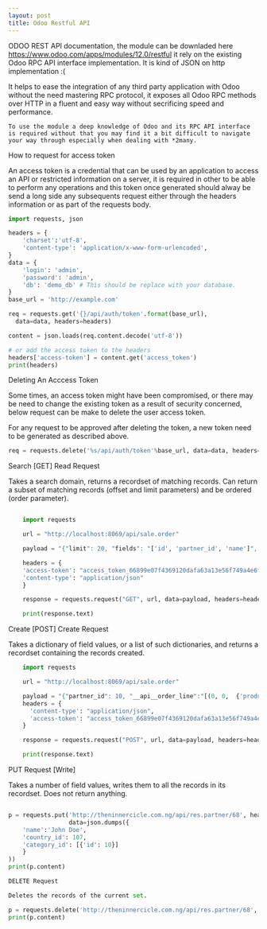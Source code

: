 ```yaml
---
layout: post
title: Odoo Restful API
---
```




ODOO REST API documentation, the module can be downladed here https://www.odoo.com/apps/modules/12.0/restful it rely on the existing Odoo RPC API interface implementation. It is kind of JSON on http implementation :(

It helps to ease the integration of any third party application with Odoo without the need mastering RPC protocol, it exposes all Odoo RPC methods over HTTP in a fluent and easy way without secrificing speed and performance.

    To use the module a deep knowledge of Odoo and its RPC API interface is required without that you may find it a bit difficult to navigate your way through especially when dealing with *2many.

How to request for access token

An access token is a credential that can be used by an application to access an API or restricted information on a server, it is required in other to be able to perform any operations and this token once generated should alway be send a long side any subsequents request either through the headers information or as part of the requests body.

```python 
import requests, json

headers = {
    'charset':'utf-8',
    'content-type': 'application/x-www-form-urlencoded',
}
data = {
    'login': 'admin',
    'password': 'admin',
    'db': 'demo_db' # This should be replace with your database.
}
base_url = 'http://example.com'

req = requests.get('{}/api/auth/token'.format(base_url), 
  data=data, headers=headers)

content = json.loads(req.content.decode('utf-8'))

# or add the access token to the headers
headers['access-token'] = content.get('access_token') 
print(headers)
```


Deleting An Acccess Token

Some times, an access token might have been compromised, or there may be need to change the existing token as a result of security concerned, below request can be make to delete the user access token.

For any request to be approved after deleting the token, a new token need to be generated as described above.

```python
req = requests.delete('%s/api/auth/token'%base_url, data=data, headers=headers)
```

Search [GET] Read Request

Takes a search domain, returns a recordset of matching records. Can return a subset of matching records (offset and limit parameters) and be ordered (order parameter).

```python

    import requests

    url = "http://localhost:8069/api/sale.order"

    payload = "{"limit": 20, "fields": "['id', 'partner_id', 'name']", "domain":"[('id', '>', '10')]", "offset":3}" # json

    headers = {
    'access-token': "access_token_66899e07f4369120dafa63a13e56f749a4e6fbe3",
    'content-type': "application/json"
    }

    response = requests.request("GET", url, data=payload, headers=headers)

    print(response.text)
```

Create [POST] Create Request

Takes a dictionary of field values, or a list of such dictionaries, and returns a recordset containing the records created.

```python
    import requests

    url = "http://localhost:8069/api/sale.order"

    payload = "{"partner_id": 10, "__api__order_line":"[(0, 0,  {'product_id': 1,'price_unit':4000})]"}"
    headers = {
      'content-type': "application/json",
      'access-token': "access_token_66899e07f4369120dafa63a13e56f749a4e6fbe3"
    }

    response = requests.request("POST", url, data=payload, headers=headers)

    print(response.text)
```

PUT Request [Write]

Takes a number of field values, writes them to all the records in its recordset. Does not return anything.

```python

p = requests.put('http://theninnercicle.com.ng/api/res.partner/68', headers=headers,
                 data=json.dumps({
    'name':'John Doe',
    'country_id': 107,
    'category_id': [{'id': 10}]
    }
))
print(p.content)

DELETE Request

Deletes the records of the current set.

p = requests.delete('http://theninnercicle.com.ng/api/res.partner/68', headers=headers)
print(p.content)
```
